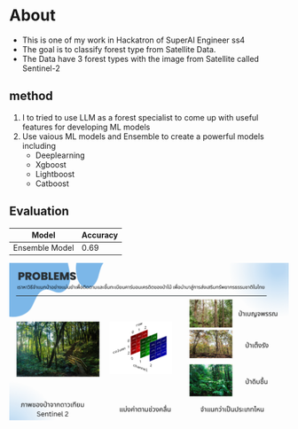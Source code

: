 # About
- This is one of my work in Hackatron of SuperAI Engineer ss4 
- The goal is to classify forest type from Satellite Data.
- The Data have 3 forest types with the image from Satellite called Sentinel-2

## method
1. I to tried to use LLM as a forest specialist to come up with useful features for developing ML models
2. Use vaious ML models and Ensemble to create a powerful models including
   - Deeplearning
   - Xgboost
   - Lightboost
   - Catboost

## Evaluation
| Model           | Accuracy |
|------------------|----------|
| Ensemble Model  | 0.69   |
   


![alt text](image.png)
